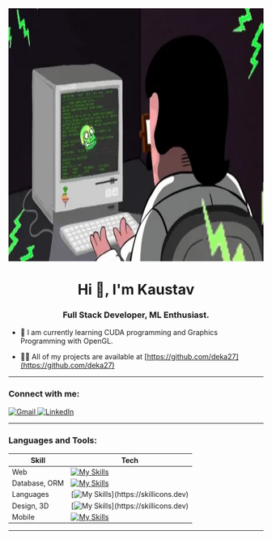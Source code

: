 <div style="display: flex; justify-content: center; ">
    <img src="https://github.com/deka27/gitresources/blob/main/images/jTNG3RF6EwbkpD4LZx.gif" alt="painting" height="500" style="width: 100%; max-width: 100%;" />
</div>

<h1 align="center">Hi 👋, I'm Kaustav</h1>
<h3 align="center">Full Stack Developer, ML Enthusiast.</h3>

- 🚀 I am currently learning CUDA programming and Graphics Programming with OpenGL.

- 👨‍💻 All of my projects are available at [https://github.com/deka27](https://github.com/deka27)

***

<h3 align="left">Connect with me:</h3>
<div>
<a href="mailto:mailerdeka@gmail.com">
    <img src="https://img.shields.io/badge/Gmail-D14836?style=for-the-badge&logo=gmail&logoColor=white" alt="Gmail" />
</a>
<a href="https://www.linkedin.com/in/dekak/">
    <img src="https://img.shields.io/badge/LinkedIn-0077B5?style=for-the-badge&logo=linkedin&logoColor=white" alt="LinkedIn"/> 
</a>
</div>

***

<h3 align="left">Languages and Tools:</h3>

| Skill      | Tech |
| ----------- | ----------- |
| Web     | [![My Skills](https://skillicons.dev/icons?i=js,ts,html,css,react,nextjs,astro,nodejs,expressjs,flask)](https://skillicons.dev) |
| Database, ORM     | [![My Skills](https://skillicons.dev/icons?i=postgres,mongodb,prisma,supabase,drizzle)](https://skillicons.dev) |
| Languages     | [![My Skills](https://skillicons.dev/icons?i=js,py,)](https://skillicons.dev) |
| Design, 3D     | [![My Skills](https://skillicons.dev/icons?i=figma,ae,blender,ai,ps,xd,pr,)](https://skillicons.dev) |
| Mobile     | [![My Skills](https://skillicons.dev/icons?i=flutter,swift)](https://skillicons.dev) |

***
